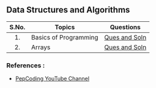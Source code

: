 ## Data Structures and Algorithms

| S.No. |         Topics        |    Questions      |
| :---: |   ----------------    |  ---------------  |
|   1.  | Basics of Programming | [Ques and Soln](foundation/basics-of-programming/README.md) |
|   2.  | Arrays                | [Ques and Soln](foundation/arrays/README.md) |

### References :

- [PepCoding YouTube Channel](https://www.youtube.com/c/Pepcoding)
